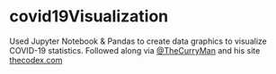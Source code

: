 # covid19Visualization
Used Jupyter Notebook & Pandas to create data graphics to visualize COVID-19 statistics.
Followed along via [@TheCurryMan](https://github.com/TheCurryMan) and his site [thecodex.com](thecodex.com)
